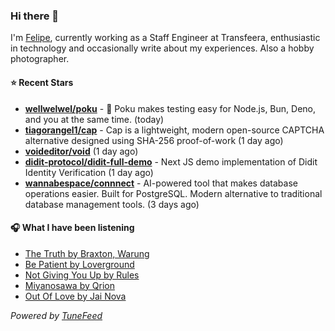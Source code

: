 ### Hi there 👋

I'm [Felipe](https://felipevm.com), currently working as a Staff Engineer at Transfeera, enthusiastic in technology and occasionally write about my experiences. Also a hobby photographer.

#### ⭐ Recent Stars
- **[wellwelwel/poku](https://github.com/wellwelwel/poku)** - 🐷 Poku makes testing easy for Node.js, Bun, Deno, and you at the same time. (today)
- **[tiagorangel1/cap](https://github.com/tiagorangel1/cap)** - Cap is a lightweight, modern open-source CAPTCHA alternative designed using SHA-256 proof-of-work (1 day ago)
- **[voideditor/void](https://github.com/voideditor/void)** (1 day ago)
- **[didit-protocol/didit-full-demo](https://github.com/didit-protocol/didit-full-demo)** - Next JS demo implementation of Didit Identity Verification (1 day ago)
- **[wannabespace/connnect](https://github.com/wannabespace/connnect)** - AI-powered tool that makes database operations easier. Built for PostgreSQL. Modern alternative to traditional database management tools. (3 days ago)

#### 🎧 What I have been listening
- [The Truth by Braxton, Warung](https://open.spotify.com/track/01NrsdUMQkpY9GZCc7ZFyu)
- [Be Patient by Loverground](https://open.spotify.com/track/0HWtI9cjfnVzU0q3hHc0ph)
- [Not Giving You Up by Rules](https://open.spotify.com/track/5s7KszYX1mfvpKA7XCMvfw)
- [Miyanosawa by Qrion](https://open.spotify.com/track/25NyrNbtdNc2G9NE2werEN)
- [Out Of Love by Jai Nova](https://open.spotify.com/track/1zZYBef4CWGMnHkuyN86lH)

_Powered by [TuneFeed](https://tunefeed.app?ref=github.com)_
